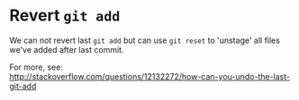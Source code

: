 
# Revert `git add`

We can not revert last `git add` but can use `git reset` to 'unstage' all files we've added after last commit.

For more, see:  
<http://stackoverflow.com/questions/12132272/how-can-you-undo-the-last-git-add>